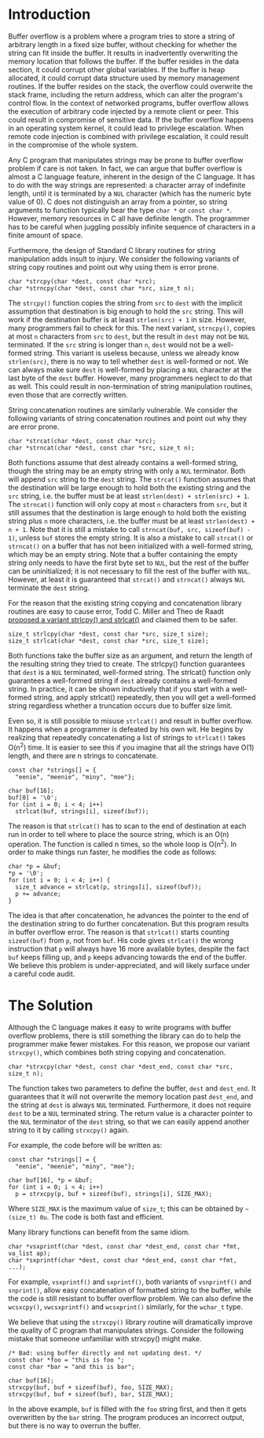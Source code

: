 # Introduction #

Buffer overflow is a problem where a program tries to store a string of arbitrary length in a fixed size buffer, without checking for whether the string can fit inside the buffer. It results in inadvertently overwriting the memory location that follows the buffer. If the buffer resides in the data section, it could corrupt other global variables. If the buffer is heap allocated, it could corrupt data structure used by memory management routines. If the buffer resides on the stack, the overflow could overwrite the stack frame, including the return address, which can alter the program's control flow. In the context of networked programs, buffer overflow allows the execution of arbitrary code injected by a remote client or peer. This could result in compromise of sensitive data. If the buffer overflow happens in an operating system kernel, it could lead to privilege escalation. When remote code injection is combined with privilege escalation, it could result in the compromise of the whole system.

Any C program that manipulates strings may be prone to buffer overflow problem if care is not taken. In fact, we can argue that buffer overflow is almost a C language feature, inherent in the design of the C language. It has to do with the way strings are represented: a character array of indefinite length, until it is terminated by a `NUL` character (which has the numeric byte value of 0). C does not distinguish an array from a pointer, so string arguments to function typically bear the type `char *` or `const char *`. However, memory resources in C all have definite length. The programmer has to be careful when juggling possibly infinite sequence of characters in a finite amount of space.

Furthermore, the design of Standard C library routines for string manipulation adds insult to injury. We consider the following variants of string copy routines and point out why using them is error prone.

```
char *strcpy(char *dest, const char *src);
char *strncpy(char *dest, const char *src, size_t n);
```

The `strcpy()` function copies the string from `src` to `dest` with the implicit assumption that destination is big enough to hold the `src` string. This will work if the destination buffer is at least `strlen(src) + 1` in size. However, many programmers fail to check for this. The next variant, `strncpy()`, copies at most `n` characters from `src` to `dest`, but the result in `dest` may not be `NUL` terminated. If the `src` string is longer than `n`, `dest` would not be a well-formed string. This variant is useless because, unless we already know `strlen(src)`, there is no way to tell whether `dest` is well-formed or not. We can always make sure `dest` is well-formed by placing a `NUL` character at the last byte of the `dest` buffer. However, many programmers neglect to do that as well. This could result in non-termination of string manipulation routines, even those that are correctly written.

String concatenation routines are similarly vulnerable. We consider the following variants of string concatenation routines and point out why they are error prone.

```
char *strcat(char *dest, const char *src);
char *strncat(char *dest, const char *src, size_t n);
```

Both functions assume that dest already contains a well-formed string, though the string may be an empty string with only a `NUL` terminator. Both will append `src` string to the `dest` string. The `strcat()` function assumes that the destination will be large enough to hold both the existing string and the `src` string, i.e. the buffer must be at least `strlen(dest) + strlen(src) + 1`. The `strncat()` function will only copy at most `n` characters from `src`, but it still assumes that the destination is large enough to hold both the existing string plus `n` more characters, i.e. the buffer must be at least `strlen(dest) + n + 1`. Note that it is still a mistake to call `strncat(buf, src, sizeof(buf) - 1)`, unless `buf` stores the empty string. It is also a mistake to call `strcat()` or `strncat()` on a buffer that has not been initialized with a well-formed string, which may be an empty string. Note that a buffer containing the empty string only needs to have the first byte set to `NUL`, but the rest of the buffer can be uninitialized; it is not necessary to fill the rest of the buffer with `NUL`. However, at least it is guaranteed that `strcat()` and `strncat()` always `NUL` terminate the `dest` string.

For the reason that the existing string copying and concatenation library routines are easy to cause error, Todd C. Miller and Theo de Raadt [proposed a variant strlcpy() and strlcat()](http://www.usenix.org/event/usenix99/millert.html) and claimed them to be safer.

```
size_t strlcpy(char *dest, const char *src, size_t size);
size_t strlcat(char *dest, const char *src, size_t size);
```

Both functions take the buffer size as an argument, and return the length of the resulting string they tried to create. The strlcpy() function guarantees that `dest` is a `NUL` terminated, well-formed string. The strlcat() function only guarantees a well-formed string if `dest` already contains a well-formed string. In practice, it can be shown inductively that if you start with a well-formed string, and apply strlcat() repeatedly, then you will get a well-formed string regardless whether a truncation occurs due to buffer size limit.

Even so, it is still possible to misuse `strlcat()` and result in buffer overflow. It happens when a programmer is defeated by his own wit. He begins by realizing that repeatedly concatenating a list of strings to `strlcat()` takes O(n<sup>2</sup>) time. It is easier to see this if you imagine that all the strings have O(1) length, and there are n strings to concatenate.

```
const char *strings[] = {
  "eenie", "meenie", "miny", "moe"};

char buf[16];
buf[0] = '\0';
for (int i = 0; i < 4; i++)
  strlcat(buf, strings[i], sizeof(buf));
```

The reason is that `strlcat()` has to scan to the end of destination at each run in order to tell where to place the source string, which is an O(n) operation. The function is called n times, so the whole loop is O(n<sup>2</sup>). In order to make things run faster, he modifies the code as follows:

```
char *p = &buf;
*p = '\0';
for (int i = 0; i < 4; i++) {
  size_t advance = strlcat(p, strings[i], sizeof(buf));
  p += advance;
}
```

The idea is that after concatenation, he advances the pointer to the end of the destination string to do further concatenation. But this program results in buffer overflow error. The reason is that `strlcat()` starts counting `sizeof(buf)` from `p`, not from `buf`. His code gives `strlcat()` the wrong instruction that `p` will always have 16 more available bytes, despite the fact `buf` keeps filling up, and `p` keeps advancing towards the end of the buffer. We believe this problem is under-appreciated, and will likely surface under a careful code audit.

# The Solution #

Although the C language makes it easy to write programs with buffer overflow problems, there is still something the library can do to help the programmer make fewer mistakes. For this reason, we propose our variant `strxcpy()`, which combines both string copying and concatenation.

```
char *strxcpy(char *dest, const char *dest_end, const char *src, size_t n);
```

The function takes two parameters to define the buffer, `dest` and `dest_end`. It guarantees that it will not overwrite the memory location past `dest_end`, and the string at `dest` is always `NUL` terminated. Furthermore, it does not require `dest` to be a `NUL` terminated string. The return value is a character pointer to the `NUL` terminator of the `dest` string, so that we can easily append another string to it by calling `strxcpy()` again.

For example, the code before will be written as:

```
const char *strings[] = {
  "eenie", "meenie", "miny", "moe"};

char buf[16], *p = &buf;
for (int i = 0; i < 4; i++)
  p = strxcpy(p, buf + sizeof(buf), strings[i], SIZE_MAX);
```

Where `SIZE_MAX` is the maximum value of `size_t`; this can be obtained by `~(size_t) 0u`. The code is both fast and efficient.

Many library functions can benefit from the same idiom.

```
char *vsxprintf(char *dest, const char *dest_end, const char *fmt, va_list ap);
char *sxprintf(char *dest, const char *dest_end, const char *fmt, ...);
```

For example, `vsxprintf()` and `sxprintf()`, both variants of `vsnprintf()` and `snprint()`, allow easy concatenation of formatted string to the buffer, while the code is still resistant to buffer overflow problem. We can also define the `wcsxcpy()`, `vwcsxprintf()` and `wcsxprint()` similarly, for the `wchar_t` type.

We believe that using the `strxcpy()` library routine will dramatically improve the quality of C program that manipulates strings. Consider the following mistake that someone unfamiliar with strxcpy() might make.

```
/* Bad: using buffer directly and not updating dest. */
const char *foo = "this is foo ";
const char *bar = "and this is bar";

char buf[16];
strxcpy(buf, buf + sizeof(buf), foo, SIZE_MAX);
strxcpy(buf, buf + sizeof(buf), bar, SIZE_MAX);
```

In the above example, `buf` is filled with the `foo` string first, and then it gets overwritten by the `bar` string. The program produces an incorrect output, but there is no way to overrun the buffer.